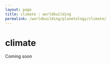 ```yaml
---
layout: page
title: climate : worldbuilding
permalink: /worldbuilding/planetology/climate/
---
```


# climate

Coming soon
